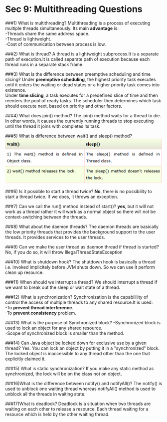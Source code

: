 # Sec 9: Multithreading Questions

###1) What is multithreading?
Multithreading is a process of executing multiple threads simultaneously. Its main **advantage** is:  
-Threads share the same address space.  
-Thread is lightweight.  
-Cost of communication between process is low.  

###2) What is thread?
A thread is a lightweight subprocess.It is a separate path of execution.It is called separate path of execution because each thread runs in a separate stack frame.

###3) What is the difference between preemptive scheduling and time slicing?
Under **preemptive scheduling**, the highest priority task executes until it enters the waiting or dead states or a higher priority task comes into existence.   
Under **time slicing**, a task executes for a predefined slice of time and then reenters the pool of ready tasks. The scheduler then determines which task should execute next, based on priority and other factors.

###4) What does join() method?
The join() method waits for a thread to die. In other words, it causes the currently running threads to stop executing until the thread it joins with completes its task.


###5) What is difference between wait() and sleep() method?
![](sec2_31.png)

###6) Is it possible to start a thread twice?
**No**, there is no possibility to start a thread twice. If we does, it throws an exception.


###7) Can we call the run() method instead of start()?
**yes**, but it will not work as a thread rather it will work as a normal object so there will not be context-switching between the threads.

###8) What about the daemon threads?
The daemon threads are basically the low priority threads that provides the background support to the user threads. It provides services to the user threads.

###9) Can we make the user thread as daemon thread if thread is started?
No, if you do so, it will throw IllegalThreadStateException


###10) What is shutdown hook?
The shutdown hook is basically a thread i.e. invoked implicitely before JVM shuts down. So we can use it perform clean up resource.


###11) When should we interrupt a thread?
We should interrupt a thread if we want to break out the sleep or wait state of a thread.


###12) What is synchronization?
Synchronization is the capabilility of control the access of multiple threads to any shared resource.It is used:    
-To **prevent thread interference**.  
-To **prevent consistency** problem.  

###13) What is the purpose of Synchronized block?
-Synchronized block is used to lock an object for any shared resource.  
-Scope of synchronized block is smaller than the method.  

###14) Can Java object be locked down for exclusive use by a given thread?
Yes. You can lock an object by putting it in a "synchronized" block. The locked object is inaccessible to any thread other than the one that explicitly claimed it.


###15) What is static synchronization?
If you make any static method as synchronized, the lock will be on the class not on object.


###16)What is the difference between notify() and notifyAll()?
The notify() is used to unblock one waiting thread whereas notifyAll() method is used to unblock all the threads in waiting state.


###17)What is deadlock?
Deadlock is a situation when two threads are waiting on each other to release a resource. Each thread waiting for a resource which is held by the other waiting thread.
















